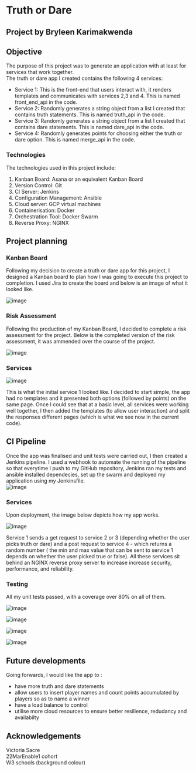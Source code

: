 # Truth or Dare
## Project by Bryleen Karimakwenda
## Objective
The purpose of this project was to generate an application with at least for services that work together.  
The truth or dare app I created contains the following 4 services:  
* Service 1: This is the front-end that users interact with, it renders templates and communicates with services 2,3 and 4. This is named front_end_api in the code.  
* Service 2: Randomly generates a string object from a list I created that contains truth statements. This is named truth_api in the code.  
* Service 3: Randomly generates a string object from a list I created that contains dare statements. This is named dare_api in the code.  
* Service 4: Randomly generates points for choosing either the truth or dare option. This is named merge_api in the code.

### Technologies
The technologies used in this project include:
1. Kanban Board: Asana or an equivalent Kanban Board
2. Version Control: Git
3. CI Server: Jenkins
4. Configuration Management: Ansible
5. Cloud server: GCP virtual machines
6. Containerisation: Docker
7. Orchestration Tool: Docker Swarm
8. Reverse Proxy: NGINX

## Project planning
### Kanban Board
Following my decision to create a truth or dare app for this project, I designed a Kanban board to plan how I was going to execute this project to completion. I used Jira to create the board and below is an image of what it looked like.  

![image](https://user-images.githubusercontent.com/88090980/168690974-443c123b-5244-40fc-9b01-29433ad218de.png)

### Risk Assessment
Following the production of my Kanban Board, I decided to complete a risk assessment for the project. Below is the completed version of the risk assessment, it was ammended over the course of the project.  

![image](https://user-images.githubusercontent.com/88090980/168692318-19c0ac5f-9c17-4630-a185-dc885766b04b.png)

### Services

![image](https://user-images.githubusercontent.com/88090980/168693853-8b03a6bb-bf86-422d-a2e4-284592dc43dd.png)

This is what the initial service 1 looked like. I decided to start simple, the app had no templates and it presented both options (followed by points) on the same page. Once I could see that at a basic level, all services were working well together, I then added the templates (to allow user interaction) and split the responses different pages (which is what we see now in the current code).  

## CI Pipeline
Once the app was finalised and unit tests were carried out, I then created a Jenkins pipeline. I used a webhook to automate the running of the pipeline so that everytime I push to my GitHub repository, Jenkins ran my tests and ansible installed dependecies, set up the swarm and deployed my application using my Jenkinsfile.    
![image](https://user-images.githubusercontent.com/88090980/168696510-322566bc-de5e-4b25-8843-8edcc85a4889.png)

### Services
Upon deployment, the image below depicts how my app works.  

![image](https://user-images.githubusercontent.com/88090980/168695985-251d92ad-4c7a-42aa-bf34-42c4b834011e.png)

Service 1 sends a get request to service 2 or 3 (depending whether the user picks truth or dare) and a post request to service 4 - which returns a random number ( the min and max value that can be sent to service 1 depends on whether the user picked true or false). All these services sit behind an NGINX reverse proxy server to increase increase security, performance, and reliability.

### Testing
All my unit tests passed, with a coverage over 80% on all of them.  

![image](https://user-images.githubusercontent.com/88090980/168694844-7d0efd41-9a55-4673-b5fd-5fcaa162fedb.png)

![image](https://user-images.githubusercontent.com/88090980/168694857-de4836d1-83bd-4868-b2f9-8e81d86a9da2.png)

![image](https://user-images.githubusercontent.com/88090980/168694880-e750dad2-2ce3-43ef-97d4-44498a777d72.png)

![image](https://user-images.githubusercontent.com/88090980/168694890-031629db-0e51-4d7c-881b-0edd1831f176.png)


## Future developments
Going forwards, I would like the app to :
* have more truth and dare statements 
* allow users to insert player names and count points accumulated by players so as to name a winner
* have a load balance to control
* utilise more cloud resources to ensure better resilience, redudancy and availabilty

## Acknowledgements
Victoria Sacre  
22MarEnable1 cohort  
W3 schools (background colour)
